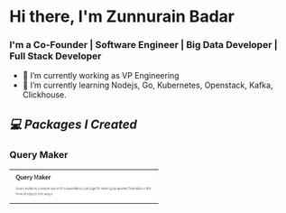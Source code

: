 # Hi there, I'm Zunnurain Badar

### I'm a Co-Founder | Software Engineer | Big Data Developer | Full Stack Developer
- 🔭 I’m currently working as VP Engineering
- 🌱 I’m currently learning Nodejs, Go, Kubernetes, Openstack, Kafka, Clickhouse.

<h2><i>💻 Packages I Created</i></h2>
<h3> Query Maker </h3>
<table width="100">
<tr>
    <td align='center' width="250">
        <img src="https://github.com/zunnurainbadar/zunnurainbadar/blob/main/images/querymaker.png" width="250" >
    </td>
</tr>
</table>
</br>
